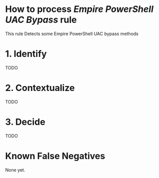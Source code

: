 # How to process *Empire PowerShell UAC Bypass* rule
This rule Detects some Empire PowerShell UAC bypass methods

# 1. Identify
TODO

# 2. Contextualize
TODO

# 3. Decide
TODO

# Known False Negatives
None yet.
